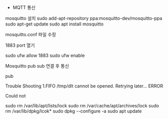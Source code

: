 - MQTT 통신 


mosquitto 설치
sudo add-apt-repository ppa:mosquitto-dev/mosquitto-ppa
sudo apt-get update
sudo apt install mosquitto


mosquitto.conf 파일 수정





1883 port 열기

sudo ufw allow 1883
sudo ufw enable



Mosquitto pub sub 연결 후 통신



pub



Trouble Shooting
1.FIFO /tmp/dlt cannot be opened. Retrying later… ERROR


Could not



sudo rm /var/lib/apt/lists/lock
sudo rm /var/cache/apt/archives/lock
sudo rm /var/lib/dpkg/lcok*
sudo dpkg --configure -a
sudo apt update
